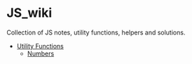 # JS_wiki
Collection of JS notes, utility functions, helpers and solutions. 

* [Utility Functions](https://github.com/GustavBrunszwig/JS_wiki/blob/main/utility_functions/utility_functions.md)
  * [Numbers](https://github.com/GustavBrunszwig/JS_wiki/blob/main/utility_functions/numbers/numbers.md)
